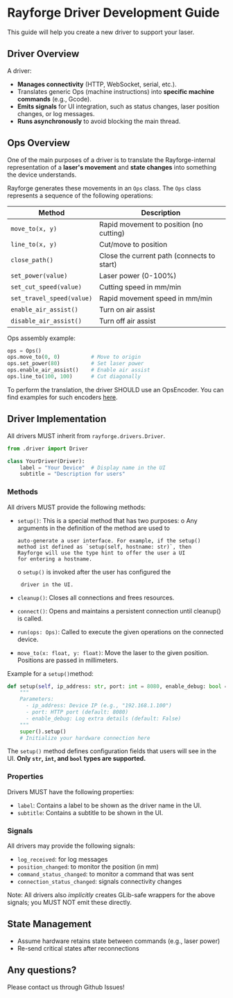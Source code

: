 # Rayforge Driver Development Guide

This guide will help you create a new driver to support your laser.

## Driver Overview

A driver:

- **Manages connectivity** (HTTP, WebSocket, serial, etc.).
- Translates generic Ops (machine instructions) into **specific machine commands** (e.g., Gcode).
- **Emits signals** for UI integration, such as status changes, laser position changes, or log messages.
- **Runs asynchronously** to avoid blocking the main thread.

## Ops Overview

One of the main purposes of a driver is to translate the Rayforge-internal
representation of a **laser's movement** and **state changes** into something the
device understands.

Rayforge generates these movements in an `Ops` class. The `Ops` class
represents a sequence of the following operations:

| Method                    | Description                                |
| ------------------------- | ------------------------------------------ |
| `move_to(x, y)`           | Rapid movement to position (no cutting)    |
| `line_to(x, y)`           | Cut/move to position                       |
| `close_path()`            | Close the current path (connects to start) |
| `set_power(value)`        | Laser power (0-100%)                       |
| `set_cut_speed(value)`    | Cutting speed in mm/min                    |
| `set_travel_speed(value)` | Rapid movement speed in mm/min             |
| `enable_air_assist()`     | Turn on air assist                         |
| `disable_air_assist()`    | Turn off air assist                        |

Ops assembly example:

```python
ops = Ops()
ops.move_to(0, 0)          # Move to origin
ops.set_power(80)          # Set laser power
ops.enable_air_assist()    # Enable air assist
ops.line_to(100, 100)      # Cut diagonally
```

To perform the translation, the driver SHOULD use an OpsEncoder. You can find
examples for such encoders [here](../rayforge/opsencoder/).

## Driver Implementation

All drivers MUST inherit from `rayforge.drivers.Driver`.

```python
from .driver import Driver

class YourDriver(Driver):
    label = "Your Device"  # Display name in the UI
    subtitle = "Description for users"
```

### Methods

All drivers MUST provide the following methods:

- `setup()`: This is a special method that has two purposes:
    o Any arguments in the definition of the method are used to

      auto-generate a user interface. For example, if the setup()
      method ist defined as `setup(self, hostname: str)`, then
      Rayforge will use the type hint to offer the user a UI
      for entering a hostname.

    o `setup()` is invoked after the user has configured the

       driver in the UI.
- `cleanup()`: Closes all connections and frees resources.
- `connect()`: Opens and maintains a persistent connection until cleanup()
   is called.
- `run(ops: Ops)`: Called to execute the given operations on the
   connected device.
- `move_to(x: float, y: float)`: Move the laser to the given position.
   Positions are passed in millimeters.

Example for a `setup()`method:

```python
def setup(self, ip_address: str, port: int = 8080, enable_debug: bool = False):
    """
    Parameters:
      - ip_address: Device IP (e.g., "192.168.1.100")
      - port: HTTP port (default: 8080)
      - enable_debug: Log extra details (default: False)
    """
    super().setup()
    # Initialize your hardware connection here
```

The `setup()` method defines configuration fields that users will see in
the UI. **Only `str`, `int`, and `bool` types are supported.**

### Properties

Drivers MUST have the following properties:

- `label`: Contains a label to be shown as the driver name in the UI.
- `subtitle`: Contains a subtitle to be shown in the UI.

### Signals

All drivers may provide the following signals:

- `log_received`: for log messages
- `position_changed`: to monitor the position (in mm)
- `command_status_changed`: to monitor a command that was sent
- `connection_status_changed`: signals connectivity changes

Note: All drivers also *implicitly* creates GLib-safe wrappers
for the above signals; you MUST NOT emit these directly.

## State Management

- Assume hardware retains state between commands (e.g., laser power)
- Re-send critical states after reconnections

## Any questions?

Please contact us through Github Issues!
